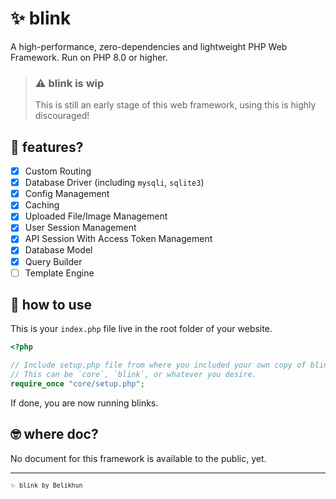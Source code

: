 # ✨ blink

A high-performance, zero-dependencies and lightweight PHP Web Framework. Run on PHP 8.0 or higher.

> ### ⚠ blink is wip
>
> This is still an early stage of this web framework, using this is
> highly discouraged!

## 📃 features?

- [x] Custom Routing
- [x] Database Driver (including `mysqli`, `sqlite3`)
- [x] Config Management
- [x] Caching
- [x] Uploaded File/Image Management
- [x] User Session Management
- [x] API Session With Access Token Management
- [x] Database Model
- [x] Query Builder
- [ ] Template Engine

## 🤔 how to use

This is your `index.php` file live in the root folder of your website.

```php
<?php

// Include setup.php file from where you included your own copy of blink.
// This can be `core`, `blink`, or whatever you desire.
require_once "core/setup.php";
```

If done, you are now running blinks.

## 🤓 where doc?

No document for this framework is available to the public, yet.

---

<sup><code>✨ blink by Belikhun</code></sup>